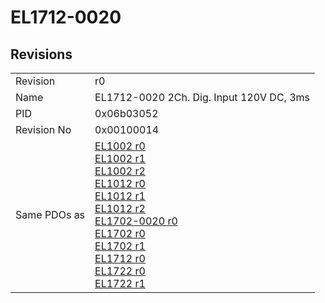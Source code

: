 # EL1712-0020

## Revisions
<table>
<tr>
<td>Revision</td>
<td>r0</td>
</tr>
<tr>
<td>Name</td>
<td>EL1712-0020 2Ch. Dig. Input 120V DC, 3ms</td>
</tr>
<tr>
<td>PID</td>
<td>0x06b03052</td>
</tr>
<tr>
<td>Revision No</td>
<td>0x00100014</td>
</tr>
<tr>
<td>Same PDOs as</td>
<td><a href="EL1002.md">EL1002 r0</a><br/><a href="EL1002.md">EL1002 r1</a><br/><a href="EL1002.md">EL1002 r2</a><br/><a href="EL1012.md">EL1012 r0</a><br/><a href="EL1012.md">EL1012 r1</a><br/><a href="EL1012.md">EL1012 r2</a><br/><a href="EL1702-0020.md">EL1702-0020 r0</a><br/><a href="EL1702.md">EL1702 r0</a><br/><a href="EL1702.md">EL1702 r1</a><br/><a href="EL1712.md">EL1712 r0</a><br/><a href="EL1722.md">EL1722 r0</a><br/><a href="EL1722.md">EL1722 r1</a></td>
</tr>
</table>
